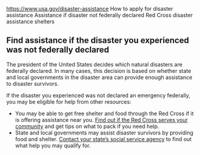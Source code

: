 

https://www.usa.gov/disaster-assistance
How to apply for disaster assistance
Assistance if disaster not federally declared
Red Cross disaster assistance shelters

**Find assistance if the disaster you experienced was not federally declared**
------------------------------------------------------------------------------

The president of the United States decides which natural disasters are federally declared. In many cases, this decision is based on whether state and local governments in the disaster area can provide enough assistance to disaster survivors.

If the disaster you experienced was not declared an emergency federally, you may be eligible for help from other resources:

* You may be able to get free shelter and food through the Red Cross if it is offering assistance near you.
  [Find out if the Red Cross serves your community](https://www.redcross.org/get-help/disaster-relief-and-recovery-services/find-an-open-shelter.html)
  and get tips on what to pack if you need help.
* State and local governments may assist disaster survivors by providing food and shelter.
  [Contact your state’s social service agency](https://www.usa.gov/state-social-services)
  to find out what help you may qualify for.
